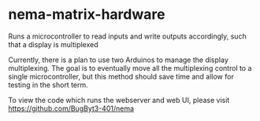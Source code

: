 # nema-matrix-hardware
Runs a microcontroller to read inputs and write outputs accordingly, such that a display is multiplexed

Currently, there is a plan to use two Arduinos to manage the display multiplexing. 
The goal is to eventually move all the multiplexing control to a single microcontroller, 
but this method should save time and allow for testing in the short term.

To view the code which runs the webserver and web UI, please visit https://github.com/BugByt3-401/nema
